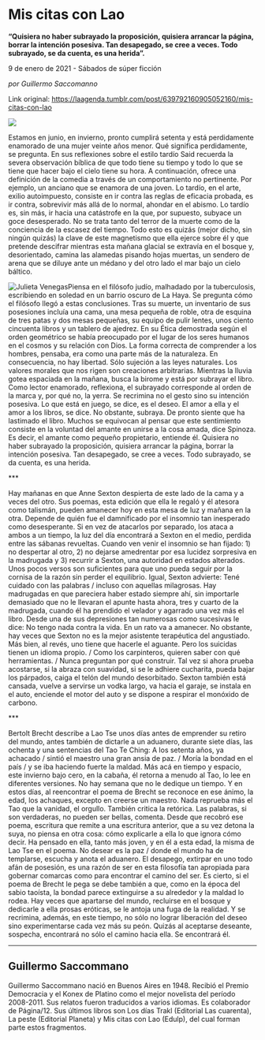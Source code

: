 # Mis citas con Lao

**“Quisiera no haber subrayado la proposición, quisiera arrancar la página, borrar la intención posesiva. Tan desapegado, se cree a veces. Todo subrayado, se da cuenta, es una herida”.**

9 de enero de 2021 - Sábados de súper ficción

_por Guillermo Saccomanno_

Link original: https://laagenda.tumblr.com/post/639792160905052160/mis-citas-con-lao

![](https://64.media.tumblr.com/c2237dbcb6f5c4c56924b447569b95d1/ff2bab8be6a6e107-5d/s500x750/05b3c0740076fc9cbaa3ec5afc677742772034db.jpg)

Estamos en junio, en invierno, pronto cumplirá setenta y está perdidamente enamorado de una mujer veinte años menor. Qué significa perdidamente, se pregunta. En sus reflexiones sobre el estilo tardío Said recuerda la severa observación bíblica de que todo tiene su tiempo y todo lo que se tiene que hacer bajo el cielo tiene su hora. A continuación, ofrece una definición de la comedia a través de un comportamiento no pertinente. Por ejemplo, un anciano que se enamora de una joven. Lo tardío, en el arte, exilio autoimpuesto, consiste en ir contra las reglas de eficacia probada, es ir contra, sobrevivir más allá de lo normal, ahondar en el abismo. Lo tardío es, sin más, ir hacia una catástrofe en la que, por supuesto, subyace un goce desesperado. No se trata tanto del terror de la muerte como de la conciencia de la escasez del tiempo. Todo esto es quizás (mejor dicho, sin ningún quizás) la clave de este magnetismo que ella ejerce sobre él y que pretende descifrar mientras esta mañana glacial se extravía en el bosque y, desorientado, camina las alamedas pisando hojas muertas, un sendero de arena que se diluye ante un médano y del otro lado el mar bajo un cielo báltico.

![Julieta Venegas](https://64.media.tumblr.com/7c85f2a189ac449ae03bc76190e66b8d/ff2bab8be6a6e107-b8/s250x400/a6680f98cf1cd7d7169e3e51639c3acc428f4ea3.jpg)Piensa en el filósofo judío, malhadado por la tuberculosis, escribiendo en soledad en un barrio oscuro de La Haya. Se pregunta cómo el filósofo llegó a estas conclusiones. Tras su muerte, un inventario de sus posesiones incluía una cama, una mesa pequeña de roble, otra de esquina de tres patas y dos mesas pequeñas, su equipo de pulir lentes, unos ciento cincuenta libros y un tablero de ajedrez. En su Ética demostrada según el orden geométrico se había preocupado por el lugar de los seres humanos en el cosmos y su relación con Dios. La forma correcta de comprender a los hombres, pensaba, era como una parte más de la naturaleza. En consecuencia, no hay libertad. Sólo sujeción a las leyes naturales. Los valores morales que nos rigen son creaciones arbitrarias. Mientras la lluvia gotea espaciada en la mañana, busca la birome y está por subrayar el libro. Como lector enamorado, reflexiona, el subrayado corresponde al orden de la marca y, por qué no, la yerra. Se recrimina no el gesto sino su intención posesiva. Lo que está en juego, se dice, es el deseo. El amor a ella y el amor a los libros, se dice. No obstante, subraya. De pronto siente que ha lastimado el libro. Muchos se equivocan al pensar que este sentimiento consiste en la voluntad del amante en unirse a la cosa amada, dice Spinoza. Es decir, el amante como pequeño propietario, entiende él. Quisiera no haber subrayado la proposición, quisiera arrancar la página, borrar la intención posesiva. Tan desapegado, se cree a veces. Todo subrayado, se da cuenta, es una herida.

\*\*\*

Hay mañanas en que Anne Sexton despierta de este lado de la cama y a veces del otro. Sus poemas, esta edición que ella le regaló y él atesora como talismán, pueden amanecer hoy en esta mesa de luz y mañana en la otra. Depende de quién fue el damnificado por el insomnio tan inesperado como desesperante. Si en vez de atacarlos por separado, los ataca a ambos a un tiempo, la luz del día encontrará a Sexton en el medio, perdida entre las sábanas revueltas. Cuando ven venir el insomnio se han fijado: 1) no despertar al otro, 2) no dejarse amedrentar por esa lucidez sorpresiva en la madrugada y 3) recurrir a Sexton, una autoridad en estados alterados. Unos pocos versos son suficientes para que uno pueda seguir por la cornisa de la razón sin perder el equilibrio. Igual, Sexton advierte: Tené cuidado con las palabras / incluso con aquellas milagrosas. Hay madrugadas en que pareciera haber estado siempre ahí, sin importarle demasiado que no le llevaran el apunte hasta ahora, tres y cuarto de la madrugada, cuando él ha prendido el velador y agarrado una vez más el libro. Desde una de sus depresiones tan numerosas como sucesivas le dice: No tengo nada contra la vida. En un rato va a amanecer. No obstante, hay veces que Sexton no es la mejor asistente terapéutica del angustiado. Más bien, al revés, uno tiene que hacerle el aguante. Pero los suicidas tienen un idioma propio. / Como los carpinteros, quieren saber con qué herramientas. / Nunca preguntan por qué construir. Tal vez si ahora prueba acostarse, si la abraza con suavidad, si se le adhiere cucharita, pueda bajar los párpados, caiga el telón del mundo desorbitado. Sexton también está cansada, vuelve a servirse un vodka largo, va hacia el garaje, se instala en el auto, enciende el motor del auto y se dispone a respirar el monóxido de carbono.

\*\*\*

Bertolt Brecht describe a Lao Tse unos días antes de emprender su retiro del mundo, antes también de dictarle a un aduanero, durante siete días, las ochenta y una sentencias del Tao Te Ching: A los setenta años, ya achacado / sintió el maestro una gran ansia de paz. / Moría la bondad en el país / y se iba haciendo fuerte la maldad. Más acá en tiempo y espacio, este invierno bajo cero, en la cabaña, él retorna a menudo al Tao, lo lee en diferentes versiones. No hay semana que no le dedique un tiempo. Y en estos días, al reencontrar el poema de Brecht se reconoce en ese ánimo, la edad, los achaques, excepto en creerse un maestro. Nada reprueba más el Tao que la vanidad, el orgullo. También critica la retórica. Las palabras, si son verdaderas, no pueden ser bellas, comenta. Desde que recobró ese poema, escritura que remite a una escritura anterior, que a su vez detona la suya, no piensa en otra cosa: cómo explicarle a ella lo que ignora cómo decir. Ha pensado en ella, tanto más joven, y en él a esta edad, la misma de Lao Tse en el poema. No desear es la paz / donde el mundo ha de templarse, escucha y anota el aduanero. El desapego, extirpar en uno todo afán de posesión, es una razón de ser en esta filosofía tan apropiada para gobernar comarcas como para encontrar el camino del ser. Es cierto, si el poema de Brecht le pega se debe también a que, como en la época del sabio taoísta, la bondad parece extinguirse a su alrededor y la maldad lo rodea. Hay veces que apartarse del mundo, recluirse en el bosque y dedicarle a ella prosas eróticas, se le antoja una fuga de la realidad. Y se recrimina, además, en este tiempo, no sólo no lograr liberación del deseo sino experimentarse cada vez más su peón. Quizás al aceptarse deseante, sospecha, encontrará no sólo el camino hacia ella. Se encontrará él.



---

Guillermo Saccommano
--------------------

Guillermo Saccommano nació en Buenos Aires en 1948. Recibió el Premio Democracia y el Konex de Platino como el mejor novelista del período 2008-2011. Sus relatos fueron traducidos a varios idiomas. Es colaborador de Página/12. Sus últimos libros son Los días Trakl (Editorial Las cuarenta), La peste (Editorial Planeta) y Mis citas con Lao (Edulp), del cual forman parte estos fragmentos.

